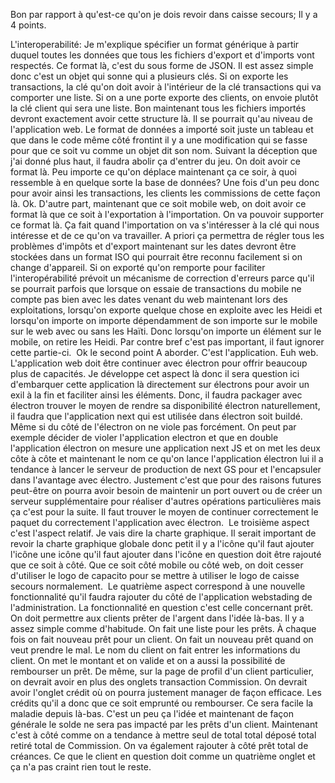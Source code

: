 Bon par rapport à qu'est-ce qu'on je dois revoir dans caisse secours; Il y a 4 points.

L'interoperabilité: Je m'explique spécifier un format générique à partir duquel toutes les données que tous les fichiers d'export et d'imports vont respectés. Ce format là, c'est du sous forme de JSON. Il est assez simple donc c'est un objet qui sonne qui a plusieurs clés. Si on exporte les transactions, la clé qu'on doit avoir à l'intérieur de la clé transactions qui va comporter une liste. Si on a une porte exporte des clients, on envoie plutôt la clé client qui sera une liste. Bon maintenant tous les fichiers importés devront exactement avoir cette structure là. Il se pourrait qu'au niveau de l'application web. Le format de données a importé soit juste un tableau et que dans le code même côté frontint il y a une modification qui se fasse pour que ce soit vu comme un objet dit son nom. Suivant la déception que j'ai donné plus haut, il faudra abolir ça d'entrer du jeu. On doit avoir ce format là. Peu importe ce qu'on déplace maintenant ça ce soir, à quoi ressemble à en quelque sorte la base de données? Une fois d'un peu donc pour avoir ainsi les transactions, les clients les commissions de cette façon là. Ok. D'autre part, maintenant que ce soit mobile web, on doit avoir ce format là que ce soit à l'exportation à l'importation. On va pouvoir supporter ce format là. Ça fait quand l'importation on va s'intéresser à la clé qui nous intéresse et de ce qu'on va travailler. A priori ça permettra de régler tous les problèmes d'impôts et d'export maintenant sur les dates devront être stockées dans un format ISO qui pourrait être reconnu facilement si on change d'appareil. Si on exporté qu'on remporte pour faciliter l'interopérabilité prévoit un mécanisme de correction d'erreurs parce qu'il se pourrait parfois que lorsque on essaie de transactions du mobile ne compte pas bien avec les dates venant du web maintenant lors des exploitations, lorsqu'on exporte quelque chose en exploite avec les Heidi et lorsqu'on importe on importe dépendamment de son importe sur le mobile sur le web avec ou sans les Haïti. Donc lorsqu'on importe un élément sur le mobile, on retire les Heidi. Par contre bref c'est pas important, il faut ignorer cette partie-ci. 
Ok le second point A aborder. C'est l'application. Euh web. L'application web doit être continuer avec électron pour offrir beaucoup plus de capacités. Je développe cet aspect là donc il sera question ici d'embarquer cette application là directement sur électrons pour avoir un exil à la fin et faciliter ainsi les éléments. Donc, il faudra packager avec électron trouver le moyen de rendre sa disponibilité électron naturellement, il faudra que l'application next qui est utilisée dans électron soit buildé. Même si du côté de l'électron on ne viole pas forcément. On peut par exemple décider de violer l'application electron et que en double l'application électron on mesure une application next JS et on met les deux côte à côte et maintenant le nom ce qu'on lance l'application électron lui il a tendance à lancer le serveur de production de next GS pour et l'encapsuler dans l'avantage avec électro. Justement c'est que pour des raisons futures peut-être on pourra avoir besoin de maintenir un port ouvert ou de créer un serveur supplémentaire pour réaliser d'autres opérations particulières mais ça c'est pour la suite. Il faut trouver le moyen de continuer correctement le paquet du correctement l'application avec électron. 
Le troisième aspect c'est l'aspect relatif. Je vais dire la charte graphique. Il serait important de revoir la charte graphique globale donc petit il y a l'icône qu'il faut ajouter l'icône une icône qu'il faut ajouter dans l'icône en question doit être rajouté que ce soit à côté. Que ce soit côté mobile ou côté web, on doit cesser d'utiliser le logo de capacito pour se mettre à utiliser le logo de caisse secours normalement. 
Le quatrième aspect correspond à une nouvelle fonctionnalité qu'il faudra rajouter du côté de l'application webstading de l'administration. La fonctionnalité en question c'est celle concernant prêt. On doit permettre aux clients prêter de l'argent dans l'idée là-bas. Il y a assez simple comme d'habitude. On fait une liste pour les prêts. À chaque fois on fait nouveau prêt pour un client. On fait un nouveau prêt quand on veut prendre le mal. Le nom du client on fait entrer les informations du client. On met le montant et on valide et on a aussi la possibilité de rembourser un prêt. De même, sur la page de profil d'un client particulier, on devrait avoir en plus des onglets transaction Commission. On devrait avoir l'onglet crédit où on pourra justement manager de façon efficace. Les crédits qu'il a donc que ce soit emprunté ou rembourser. Ce sera facile la maladie depuis là-bas. C'est un peu ça l'idée et maintenant de façon générale le solde ne sera pas impacté par les prêts d'un client. Maintenant c'est à côté comme on a tendance à mettre seul de total total déposé total retiré total de Commission. On va également rajouter à côté prêt total de créances. Ce que le client en question doit comme un quatrième onglet et ça n'a pas craint rien tout le reste. 